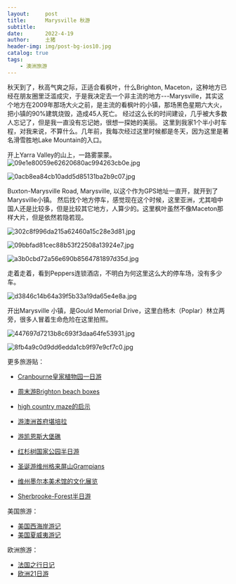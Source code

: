 ```yaml
---
layout:     post
title:      Marysville 秋游
subtitle:   
date:       2022-4-19
author:     土猪
header-img: img/post-bg-ios10.jpg
catalog: true
tags:
    - 澳洲旅游
---
```




秋天到了，秋高气爽之际，正适合看枫叶，什么Brighton, Maceton，这种地方已经在朋友圈里泛滥成灾，于是我决定去一个非主流的地方---Marysville，其实这个地方在2009年那场大火之前，是主流的看枫叶的小镇，那场黑色星期六大火，把小镇的90%建筑烧毁，造成45人死亡。 经过这么长的时间建设，几乎被大多数人忘记了，但是我一直没有忘记她，很想一探她的美丽。 这里到我家1个半小时车程，对我来说，不算什么。几年前，我每次经过这里时候都是冬天，因为这里是著名滑雪胜地Lake Mountain的入口。

开上Yarra Valley的山上，一路雾蒙蒙。
![09e1e80059e62620680ac994263cb0e.jpg](https://images.hive.blog/DQmWCdB63qnU9KomYKztr5dSTBh9tsts2AuDykkGSKiNapc/09e1e80059e62620680ac994263cb0e.jpg)


![0acb8ea84cb10add5d85131ba2b9c07.jpg](https://images.hive.blog/DQmQqqXwDg5GtUqatsEsgD3sAys7bsJg2jiNRYtAK8q58T7/0acb8ea84cb10add5d85131ba2b9c07.jpg)

Buxton-Marysville Road, Marysville, 以这个作为GPS地址一直开，就开到了Marysville小镇。 然后找个地方停车，感觉现在这个时候，这里亚洲，尤其咱中国人还是比较多，但是比较其它地方，人算少的。这里枫叶虽然不像Maceton那样大片，但是依然若隐若现。

![302c8f996da215a62460a15c28e3d81.jpg](https://images.hive.blog/DQmcmFWxKGpWEb1uhUyLDNu4bhWEPCHs1tpoGEtDXBchHQD/302c8f996da215a62460a15c28e3d81.jpg)


![09bbfad81cec88b53f22508a13924e7.jpg](https://images.hive.blog/DQmdszcJETVyYfZvGgsGfbZ6xwfvpKgPhYF4ar6TuagLvc1/09bbfad81cec88b53f22508a13924e7.jpg)


![a3b0cbd72a56e690b8564781897d35d.jpg](https://images.hive.blog/DQmeqwiDgU3NxvwGK1Uh3XCqX8mKNwKg1DbjBFUhVac2DHZ/a3b0cbd72a56e690b8564781897d35d.jpg)

走着走着，看到Peppers连锁酒店，不明白为何这里这么大的停车场，没有多少车。

![d3846c14b64a39f5b33a19da65e4e8a.jpg](https://images.hive.blog/DQmPv6TSPh1SJwQMokRB53CxSBwQQGN6AUhXjkmZXMcXryK/d3846c14b64a39f5b33a19da65e4e8a.jpg)

开出Marysville 小镇，是Gould Memorial Drive，这里白杨木（Poplar）林立两旁，很多人冒着生命危险在这里拍照。

![447697d7213b8c693f3daa64fe53931.jpg](https://images.hive.blog/DQmP2yWKcuRMDJXrpkxZhNesdw1re7ybWSLL59ZnfmxqMrz/447697d7213b8c693f3daa64fe53931.jpg)

![8fb4a9c0d9dd6edda1cb9f97e9cf7c0.jpg](https://images.hive.blog/DQmPzkVRECRtziDKf7q4UHRk5aQjWJE1yHvqrrGdkvbHLtz/8fb4a9c0d9dd6edda1cb9f97e9cf7c0.jpg)

































更多旅游贴：

- [Cranbourne皇家植物园一日游](http://livinginau.life/2020/03/12/Cranbourne%E7%9A%87%E5%AE%B6%E6%A4%8D%E7%89%A9%E5%9B%AD%E4%B8%80%E6%97%A5%E6%B8%B8/)

- [周末游Brighton beach boxes](http://livinginau.life/2018/10/11/%E5%91%A8%E6%9C%AB%E6%B8%B8Brighton-beach-boxes/)
- 
  [high country maze的启示](http://livinginau.life/2018/02/16/high-country-maze%E7%9A%84%E5%90%AF%E7%A4%BA/)

- 
  [游澳洲首府堪培拉](http://livinginau.life/2018/01/16/%E6%B8%B8%E6%BE%B3%E6%B4%B2%E9%A6%96%E5%BA%9C%E5%A0%AA%E5%9F%B9%E6%8B%89/)

- [游凯恩斯大堡礁](http://livinginau.life/2018/01/10/%E6%B8%B8%E5%87%AF%E6%81%A9%E6%96%AF%E5%A4%A7%E5%A0%A1%E7%A4%81/)

- [红杉树国家公园半日游](http://livinginau.life/2020/02/23/%E7%BA%A2%E6%9D%89%E6%A0%91%E5%9B%BD%E5%AE%B6%E5%85%AC%E5%9B%AD%E5%8D%8A%E6%97%A5%E6%B8%B8/)

- [圣诞游维州格来屏山Grampians](http://livinginau.life/2018/12/24/%E5%9C%A3%E8%AF%9E%E6%97%85%E6%B8%B8-%E6%BE%B3%E5%A4%A7%E5%88%A9%E4%BA%9A%E7%BB%B4%E5%B7%9EGrampians/)

- [维州墨尔本美术馆的文化展览](http://livinginau.life/2020/03/20/Follow-me-to-the-exhibition-in-National-Gallery-of-Victoria/)

- [Sherbrooke-Forest半日游](http://livinginau.life/2020/03/17/Sherbrooke-Forest%E5%8D%8A%E6%97%A5%E6%B8%B8/)


美国旅游：

- [美国西海岸游记](http://livinginau.life/2017/10/11/%E7%BE%8E%E5%9B%BD%E8%A5%BF%E6%B5%B7%E5%B2%B8%E6%B8%B8%E8%AE%B0/)
- [美国夏威夷游记](http://livinginau.life/2020/01/31/%E7%BE%8E%E5%9B%BD%E5%A4%8F%E5%A8%81%E5%A4%B7%E6%B8%B8%E8%AE%B0/)


欧洲旅游：

- [法国之行日记](http://livinginau.life/2005/04/23/%E6%B3%95%E5%9B%BD%E4%B9%8B%E6%B8%B8/)
- [欧洲21日游](http://livinginau.life/2019/02/22/%E6%AC%A7%E6%B4%B221%E6%97%A5%E6%B8%B8%E5%87%86%E5%A4%87%E7%AF%87/)




